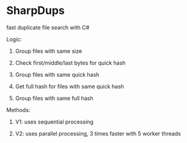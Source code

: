 # SharpDups
fast duplicate file search with C#


Logic:

1. Group files with same size

2. Check first/middle/last bytes for quick hash

3. Group files with same quick hash

4. Get full hash for files with same quick hash

5. Group files with same full hash


Methods:

1. V1: uses sequential processing

2. V2: uses parallel processing, 3 times faster with 5 worker threads
